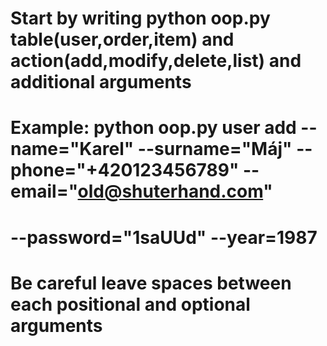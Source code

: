 # Start by writing python oop.py table(user,order,item) and action(add,modify,delete,list) and additional arguments
# Example: python oop.py user add --name="Karel" --surname="Máj" --phone="+420123456789" --email="old@shuterhand.com"
# --password="1saUUd" --year=1987
# Be careful leave spaces between each positional and optional arguments
